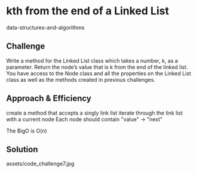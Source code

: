 # kth from the end of a Linked List
data-structures-and-algorithms


## Challenge
Write a method for the Linked List class which takes a number, k, as a parameter. Return the node’s value that is k from the end of the linked list. You have access to the Node class and all the properties on the Linked List class as well as the methods created in previous challenges.

## Approach & Efficiency
create a method that accepts a singly link list
iterate through the link list with a current node
Each node should contain "value" -> "next"

The BigO is O(n)

## Solution
assets/code_challenge7.jpg
